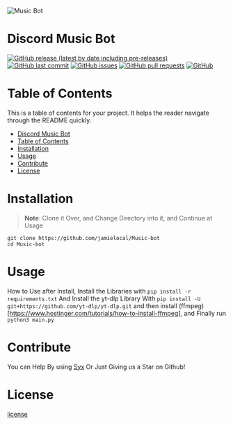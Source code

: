 
![Music Bot](https://iili.io/dwqWHSS.png)

# Discord Music Bot

[![GitHub release (latest by date including pre-releases)](https://img.shields.io/github/v/release/navendu-pottekkat/awesome-readme?include_prereleases)](https://img.shields.io/github/v/release/jamielocal/Music-Bot?include_prereleases)
[![GitHub last commit](https://img.shields.io/github/last-commit/navendu-pottekkat/awesome-readme)](https://img.shields.io/github/last-commit/jamielocal/Music-Bot)
[![GitHub issues](https://img.shields.io/github/issues-raw/navendu-pottekkat/awesome-readme)](https://img.shields.io/github/issues-raw/jamielocal/Music-Bot)
[![GitHub pull requests](https://img.shields.io/github/issues-pr/navendu-pottekkat/awesome-readme)](https://img.shields.io/github/issues-pr/jamielocal/Music-Bot)
[![GitHub](https://img.shields.io/github/license/navendu-pottekkat/awesome-readme)](https://img.shields.io/github/license/jamielocal/Music-Bot)


# Table of Contents

This is a table of contents for your project. It helps the reader navigate through the README quickly.
- [Discord Music Bot](#https://github.com/jamielocal/Music-Bot)
- [Table of Contents](#table-of-contents)
- [Installation](#installation)
- [Usage](#usage)
- [Contribute](#contribute)
- [License](#license)


# Installation

> **Note**: 
Clone it Over, and Change Directory into it, and Continue at Usage

```shell
git clone https://github.com/jamielocal/Music-bot
cd Music-bot

```


# Usage

How to Use after Install, Install the Libraries with ```pip install -r requirements.txt```
And Install the yt-dlp Library With ```pip install -U git+https://github.com/yt-dlp/yt-dlp.git```
and then install (ffmpeg)[https://www.hostinger.com/tutorials/how-to-install-ffmpeg], and Finally run ```python3 main.py```


# Contribute

You can Help By using [Syx](https://dsc.gg/syxsupport) Or Just Giving us a Star on Github!


# License



[license](./LICENSE)


